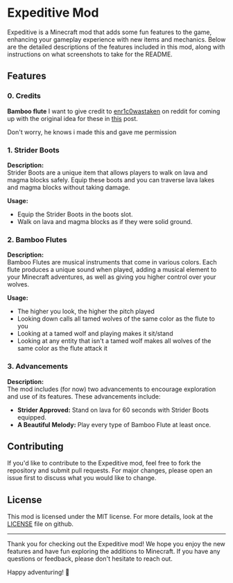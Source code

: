# Expeditive Mod

Expeditive is a Minecraft mod that adds some fun features to the game, enhancing your gameplay experience with new items and mechanics. Below are the detailed descriptions of the features included in this mod, along with instructions on what screenshots to take for the README.

## Features

### 0. Credits
**Bamboo flute**
I want to give credit to [enr1c0wastaken](https://www.reddit.com/user/enr1c0wastaken/) on reddit for coming up with the original idea for these in [this](https://www.reddit.com/r/minecraftsuggestions/comments/1gguzjs/bamboo_flutes_revisited_combat_and_music/) post.

Don't worry, he knows i made this and gave me permission

### 1. Strider Boots

**Description:**  
Strider Boots are a unique item that allows players to walk on lava and magma blocks safely. Equip these boots and you can traverse lava lakes and magma blocks without taking damage.

**Usage:**  
- Equip the Strider Boots in the boots slot.
- Walk on lava and magma blocks as if they were solid ground.

### 2. Bamboo Flutes

**Description:**  
Bamboo Flutes are musical instruments that come in various colors. Each flute produces a unique sound when played, adding a musical element to your Minecraft adventures, as well as giving you higher control over your wolves.

**Usage:**  
- The higher you look, the higher the pitch played
- Looking down calls all tamed wolves of the same color as the flute to you
- Looking at a tamed wolf and playing makes it sit/stand
- Looking at any entity that isn't a tamed wolf makes all wolves of the same color as the flute attack it

### 3. Advancements

**Description:**  
The mod includes (for now) two advancements to encourage exploration and use of its features. These advancements include:

- **Strider Approved:** Stand on lava for 60 seconds with Strider Boots equipped.
- **A Beautiful Melody:** Play every type of Bamboo Flute at least once.

## Contributing

If you'd like to contribute to the Expeditive mod, feel free to fork the repository and submit pull requests. For major changes, please open an issue first to discuss what you would like to change.

## License

This mod is licensed under the MIT license. For more details, look at the [LICENSE](https://github.com/LilBroCodes/expeditive/blob/1.20.1/LICENSE) file on github.

---

Thank you for checking out the Expeditive mod! We hope you enjoy the new features and have fun exploring the additions to Minecraft. If you have any questions or feedback, please don't hesitate to reach out.

Happy adventuring! 🎉

